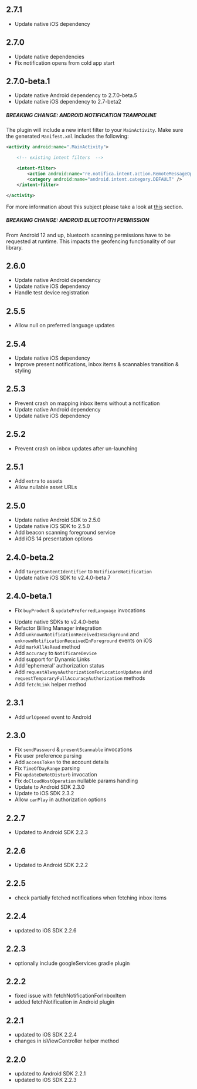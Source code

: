 ## 2.7.1
- Update native iOS dependency

## 2.7.0
- Update native dependencies
- Fix notification opens from cold app start

## 2.7.0-beta.1
- Update native Android dependency to 2.7.0-beta.5
- Update native iOS dependency to 2.7-beta2

##### BREAKING CHANGE: ANDROID NOTIFICATION TRAMPOLINE
The plugin will include a new intent filter to your `MainActivity`. Make sure the generated `Manifest.xml` includes the following:

```xml
<activity android:name=".MainActivity">

    <!-- existing intent filters  -->

    <intent-filter>
        <action android:name="re.notifica.intent.action.RemoteMessageOpened" />
        <category android:name="android.intent.category.DEFAULT" />
    </intent-filter>

</activity>
```

For more information about this subject please take a look at [this](https://github.com/Notificare/notificare-push-lib-android-src/blob/2.7-dev/UPGRADE.md#breaking-change-trampoline-intents) section.

##### BREAKING CHANGE: ANDROID BLUETOOTH PERMISSION
From Android 12 and up, bluetooth scanning permissions have to be requested at runtime. This impacts the geofencing functionality of our library.

## 2.6.0
- Update native Android dependency
- Update native iOS dependency
- Handle test device registration

## 2.5.5
- Allow null on preferred language updates

## 2.5.4
- Update native iOS dependency
- Improve present notifications, inbox items & scannables transition & styling

## 2.5.3
- Prevent crash on mapping inbox items without a notification
- Update native Android dependency
- Update native iOS dependency

## 2.5.2
* Prevent crash on inbox updates after un-launching

## 2.5.1
* Add `extra` to assets
* Allow nullable asset URLs

## 2.5.0
* Update native Android SDK to 2.5.0
* Update native iOS SDK to 2.5.0
* Add beacon scanning foreground service
* Add iOS 14 presentation options

## 2.4.0-beta.2
* Add `targetContentIdentifier` to `NotificareNotification`
* Update native iOS SDK to v2.4.0-beta.7

## 2.4.0-beta.1
* Fix `buyProduct` & `updatePreferredLanguage` invocations
- Update native SDKs to v2.4.0-beta
- Refactor Billing Manager integration
- Add `unknownNotificationReceivedInBackground` and `unknownNotificationReceivedInForeground` events on iOS
- Add `markAllAsRead` method
- Add `accuracy` to `NotificareDevice`
- Add support for Dynamic Links
- Add 'ephemeral' authorization status
- Add `requestAlwaysAuthorizationForLocationUpdates` and `requestTemporaryFullAccuracyAuthorization` methods
- Add `fetchLink` helper method

## 2.3.1
* Add `urlOpened` event to Android

## 2.3.0
* Fix `sendPassword` & `presentScannable` invocations
* Fix user preference parsing
* Add `accessToken` to the account details
* Fix `TimeOfDayRange` parsing
* Fix `updateDoNotDisturb` invocation
* Fix `doCloudHostOperation` nullable params handling
* Update to Android SDK 2.3.0
* Update to iOS SDK 2.3.2
* Allow `carPlay` in authorization options

## 2.2.7
* Updated to Android SDK 2.2.3

## 2.2.6
* Updated to Android SDK 2.2.2

## 2.2.5
* check partially fetched notifications when fetching inbox items 

## 2.2.4
* updated to iOS SDK 2.2.6

## 2.2.3
* optionally include googleServices gradle plugin

## 2.2.2
* fixed issue with fetchNotificationForInboxItem
* added fetchNotification in Android plugin

## 2.2.1
* updated to iOS SDK 2.2.4
* changes in isViewController helper method

## 2.2.0
* updated to Android SDK 2.2.1
* updated to iOS SDK 2.2.3
